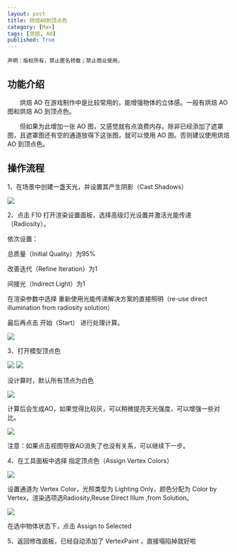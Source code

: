 ```yaml
---
layout: post
title: 烘焙AO到顶点色
category: [Max]
tags: [烘焙, AO]
published: True
---
```



`声明：版权所有，禁止匿名转载；禁止商业使用。`

## 功能介绍
　　烘焙 AO 在游戏制作中是比较常用的，能增强物体的立体感。一般有烘焙 AO 图和烘焙 AO 到顶点色。

　　但如果为此增加一张 AO 图，又感觉就有点浪费内存。除非已经添加了遮罩图，且遮罩图还有空的通道放得下这张图，就可以使用 AO 图。否则建议使用烘焙 AO 到顶点色。



## 操作流程

1、在场景中创建一盏天光，并设置其产生阴影（Cast Shadows）

<left><img src="/public/img/烘焙AO到顶点/1.png"></left>

<p></p>
2、点击 F10 打开渲染设置面板，选择高级灯光设置并激活光能传递（Radiosity）。

依次设置：

总质量（Initial Quality）为95%

改善迭代（Refine Iteration）为1

间接光（Indirect Light）为1

在渲染参数中选择 重新使用光能传递解决方案的直接照明（re-use direct illumination from radiosity solution）

最后再点击 开始（Start） 进行处理计算。

<left><img src="/public/img/烘焙AO到顶点/2.png"></left>

<p></p>
3、打开模型顶点色

<left><img src="/public/img/烘焙AO到顶点/3.png"></left>
<left><img src="/public/img/烘焙AO到顶点/4.png"></left>

<p></p>
没计算时，默认所有顶点为白色

<left><img src="/public/img/烘焙AO到顶点/5.png"></left>

<p></p>
计算后会生成AO，如果觉得比较灰，可以稍微提亮天光强度，可以增强一些对比。

<left><img src="/public/img/烘焙AO到顶点/6.png"></left>

<p></p>
注意：如果点击视图导致AO消失了也没有关系，可以继续下一步。

4、在工具面板中选择 指定顶点色（Assign Vertex Colors）

<left><img src="/public/img/烘焙AO到顶点/7.png"></left>

<p></p>
设置通道为 Vertex Color，光照类型为 Lighting Only，颜色分配为 Color by Vertex，渲染选项选Radiosity,Reuse Direct Illum ,from Solution。

<left><img src="/public/img/烘焙AO到顶点/8.png"></left>

<p></p>
在选中物体状态下，点击 Assign to Selected


5、返回修改面板，已经自动添加了 VertexPaint ，直接塌陷掉就好啦

